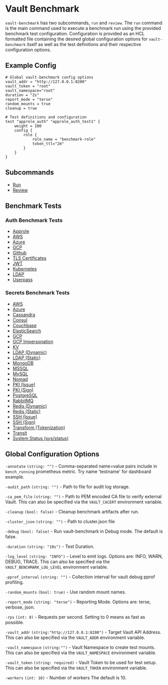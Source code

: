 # Vault Benchmark
`vault-benchmark` has two subcommands, `run` and `review`. The `run` command is the main command used to execute a benchmark run using the provided benchmark test configuration. Configuration is provided as an HCL formatted file containing the desired global configuration options for `vault-benchmark` itself as well as the test definitions and their respective configuration options.

## Example Config
```hcl
# Global vault-benchmark config options
vault_addr = "http://127.0.0.1:8200"
vault_token = "root"
vault_namespace="root"
duration = "2s"
report_mode = "terse"
random_mounts = true
cleanup = true

# Test definitions and configuration
test "approle_auth" "approle_auth_test1" {
    weight = 100
    config {
        role {
            role_name = "benchmark-role"
            token_ttl="2m"
        }
    }
}
```

## Subcommands
- [Run](commands/run.md)
- [Review](commands/review.md)

## Benchmark Tests

### Auth Benchmark Tests
- [Approle](tests/auth-approle.md)
- [AWS](tests/auth-aws.md)
- [Azure](tests/auth-azure.md)
- [GCP](tests/auth-gcp.md)
- [Github](tests/auth-github.md)
- [TLS Certificates](tests/auth-certificate.md) 
- [JWT](tests/auth-jwt.md)
- [Kubernetes](tests/auth-k8s.md)
- [LDAP](tests/auth-ldap.md)
- [Userpass](tests/auth-userpass.md)

### Secrets Benchmark Tests
- [AWS](tests/secret-aws.md)
- [Azure](tests/secret-azure.md)
- [Cassandra](tests/secret-cassandra.md) 
- [Consul](tests/secret-consul.md) 
- [Couchbase](tests/secret-couchbase.md)
- [ElasticSearch](tests/secret-elasticsearch.md)
- [GCP](tests/secret-gcp.md)
- [GCP Impersonation](tests/secret-impersonate-gcp.md)
- [KV](tests/secret-kv.md.md)
- [LDAP (Dynamic)](tests/secret-ldap-dynamic.md)
- [LDAP (Static)](tests/secret-ldap-static.md)
- [MongoDB](tests/secret-mongo.md)
- [MSSQL](tests/secret-mssql.md)
- [MySQL](tests/secret-mysql.md)
- [Nomad](tests/secret-nomad.md)
- [PKI (Issue)](tests/secret-pki-issue.md)
- [PKI (Sign)](tests/secret-pki-sign.md)
- [PostgreSQL](tests/secret-postgresql.md)
- [RabbitMQ](tests/secret-rabbit.md)
- [Redis (Dynamic)](tests/secret-redis-dynamic.md)
- [Redis (Static)](tests/secret-redis-static.md)
- [SSH (Issue)](tests/secret-ssh-issue.md)
- [SSH (Sign)](tests/secret-ssh-sign.md)
- [Transform (Tokenization)](tests/secret-transform-tokenization.md)
- [Transit](tests/secret-transit.md)
- [System Status (sys/status)](tests/system-status.md)

## Global Configuration Options
`-annotate` `(string: "")` - Comma-separated name=value pairs include in `bench_running` prometheus metric. Try name 'testname' for dashboard example.

`-audit_path` `(string: "")` - Path to file for audit log storage.

`-ca_pem_file` `(string: "")` - Path to PEM encoded CA file to verify external Vault. This can also be specified via the `VAULT_CACERT` environment variable.

`-cleanup` `(bool: false)` - Cleanup benchmark artifacts after run.

`-cluster_json` `(string: "")` - Path to cluster.json file

`-debug` `(bool: false)` - Run vault-benchmark in Debug mode. The default is false.

`-duration` `(string: "10s")` - Test Duration.

`-log_level` `(string: "INFO")` - Level to emit logs. Options are: INFO, WARN, DEBUG, TRACE. This can also be specified via the `VAULT_BENCHMARK_LOG_LEVEL` environment variable.

`-pprof_interval` `(string: "")` - Collection interval for vault debug pprof profiling.

`-random_mounts` `(bool: true)` - Use random mount names.

`-report_mode` `(string: "terse")` - Reporting Mode. Options are: terse, verbose, json.

`-rps` `(int: 0)` - Requests per second. Setting to 0 means as fast as possible.

`-vault_addr` `(string:"http://127.0.0.1:8200")` - Target Vault API Address. This can also be specified via the `VAULT_ADDR` environment variable.

`-vault_namespace` `(string:"")` - Vault Namespace to create test mounts. This can also be specified via the `VAULT_NAMESPACE` environment variable.

`-vault_token` `(string: required)` - Vault Token to be used for test setup. This can also be specified via the `VAULT_TOKEN` environment variable.

`-workers` `(int: 10)` - Number of workers The default is 10.
